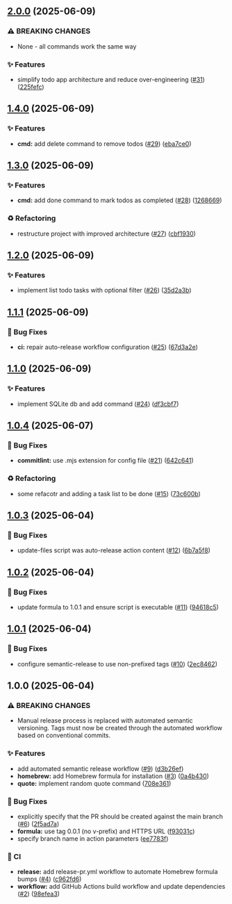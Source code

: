 ## [2.0.0](https://github.com/negadras/tada/compare/1.4.0...2.0.0) (2025-06-09)

### ⚠ BREAKING CHANGES

* None - all commands work the same way

### ✨ Features

* simplify todo app architecture and reduce over-engineering ([#31](https://github.com/negadras/tada/issues/31)) ([225fefc](https://github.com/negadras/tada/commit/225fefc06b0d83bf3d251c46d3175e1516ef7b27))

## [1.4.0](https://github.com/negadras/tada/compare/1.3.0...1.4.0) (2025-06-09)

### ✨ Features

* **cmd:** add delete command to remove todos ([#29](https://github.com/negadras/tada/issues/29)) ([eba7ce0](https://github.com/negadras/tada/commit/eba7ce0a5a4077edaa6a065cf6c70fff8efb2e04))

## [1.3.0](https://github.com/negadras/tada/compare/1.2.0...1.3.0) (2025-06-09)

### ✨ Features

* **cmd:** add done command to mark todos as completed ([#28](https://github.com/negadras/tada/issues/28)) ([1268669](https://github.com/negadras/tada/commit/1268669449f6416d3c71c6eb3e3c515edeb8adda))

### ♻️ Refactoring

* restructure project with improved architecture ([#27](https://github.com/negadras/tada/issues/27)) ([cbf1930](https://github.com/negadras/tada/commit/cbf19302e3507ee3c40262ba6d503303188e377c))

## [1.2.0](https://github.com/negadras/tada/compare/1.1.1...1.2.0) (2025-06-09)

### ✨ Features

* implement list todo tasks with optional filter ([#26](https://github.com/negadras/tada/issues/26)) ([35d2a3b](https://github.com/negadras/tada/commit/35d2a3b1aac9ec05b865991a61a5b6a96008fe0d))

## [1.1.1](https://github.com/negadras/tada/compare/1.1.0...1.1.1) (2025-06-09)

### 🐛 Bug Fixes

* **ci:** repair auto-release workflow configuration ([#25](https://github.com/negadras/tada/issues/25)) ([67d3a2e](https://github.com/negadras/tada/commit/67d3a2e84fe45d75ad79c653de2afd69c37b7433))

## [1.1.0](https://github.com/negadras/tada/compare/1.0.4...1.1.0) (2025-06-09)

### ✨ Features

* implement SQLite db and add command ([#24](https://github.com/negadras/tada/issues/24)) ([df3cbf7](https://github.com/negadras/tada/commit/df3cbf7b9840a9145595182526ae182d325e58ad))

## [1.0.4](https://github.com/negadras/tada/compare/1.0.3...1.0.4) (2025-06-07)

### 🐛 Bug Fixes

* **commitlint:** use .mjs extension for config file ([#21](https://github.com/negadras/tada/issues/21)) ([642c641](https://github.com/negadras/tada/commit/642c641324a3db15b1cc2b422eb9492117eade6d))

### ♻️ Refactoring

* some refacotr and adding a task list to be done ([#15](https://github.com/negadras/tada/issues/15)) ([73c600b](https://github.com/negadras/tada/commit/73c600b40e17d098248ba0f3692ddda594078c11))

## [1.0.3](https://github.com/negadras/tada/compare/1.0.2...1.0.3) (2025-06-04)

### 🐛 Bug Fixes

* update-files script was auto-release action content ([#12](https://github.com/negadras/tada/issues/12)) ([6b7a5f8](https://github.com/negadras/tada/commit/6b7a5f88fc634fde051194a3a0b99d1a7971c2a3))

## [1.0.2](https://github.com/negadras/tada/compare/1.0.1...1.0.2) (2025-06-04)

### 🐛 Bug Fixes

* update formula to 1.0.1 and ensure script is executable ([#11](https://github.com/negadras/tada/issues/11)) ([94618c5](https://github.com/negadras/tada/commit/94618c58a9a85c4b32a6f371d8800e07bbc8cdc4))

## [1.0.1](https://github.com/negadras/tada/compare/v1.0.0...1.0.1) (2025-06-04)

### 🐛 Bug Fixes

* configure semantic-release to use non-prefixed tags ([#10](https://github.com/negadras/tada/issues/10)) ([2ec8462](https://github.com/negadras/tada/commit/2ec8462034f2d96d3fbd4996e72c112a03e67448))

## 1.0.0 (2025-06-04)

### ⚠ BREAKING CHANGES

* Manual release process is replaced with automated semantic versioning.
Tags must now be created through the automated workflow based on conventional commits.

### ✨ Features

* add automated semantic release workflow ([#9](https://github.com/negadras/tada/issues/9)) ([d3b26ef](https://github.com/negadras/tada/commit/d3b26ef25ed601b44884cb64dab4b6b4ccfc198d))
* **homebrew:** add Homebrew formula for installation ([#3](https://github.com/negadras/tada/issues/3)) ([0a4b430](https://github.com/negadras/tada/commit/0a4b4302f08334e2608fbc4161ae68670f5c31cf))
* **quote:** implement random quote command ([708e361](https://github.com/negadras/tada/commit/708e361e7648da5ec9e81e2b1cc92a61e6b5956b))

### 🐛 Bug Fixes

* explicitly specify that the PR should be created against the main branch ([#6](https://github.com/negadras/tada/issues/6)) ([2f5ad7a](https://github.com/negadras/tada/commit/2f5ad7a0308f07ab6fcbb0db024cc307d8c81a3a))
* **formula:** use tag 0.0.1 (no v-prefix) and HTTPS URL ([f93031c](https://github.com/negadras/tada/commit/f93031c4dd2c3a016b536a3da8657a0dacd5ea7f))
* specify branch name in action parameters ([ee7783f](https://github.com/negadras/tada/commit/ee7783f80bcd68f16e0272a70b97ab7ce32c4fb0))

### 👷 CI

* **release:** add release-pr.yml workflow to automate Homebrew formula bumps ([#4](https://github.com/negadras/tada/issues/4)) ([c962fd6](https://github.com/negadras/tada/commit/c962fd65b4c53501b9b7faa5093dd9523a416cd9))
* **workflow:** add GitHub Actions build workflow and update dependencies ([#2](https://github.com/negadras/tada/issues/2)) ([98efea3](https://github.com/negadras/tada/commit/98efea3de964c1a166aa2b5553fa9344bc32f6af))
